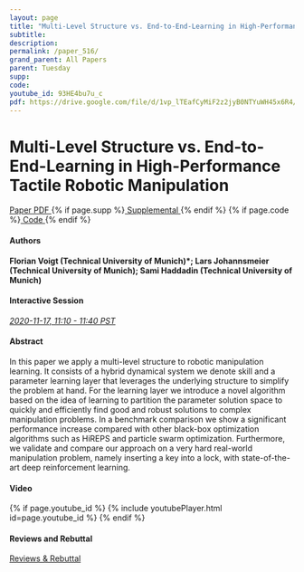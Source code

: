 ```yaml
---
layout: page
title: "Multi-Level Structure vs. End-to-End-Learning in High-Performance Tactile Robotic Manipulation"
subtitle: 
description:
permalink: /paper_516/
grand_parent: All Papers
parent: Tuesday
supp: 
code: 
youtube_id: 93HE4bu7u_c
pdf: https://drive.google.com/file/d/1vp_lTEafCyMiF2z2jyB0NTYuWH45x6R4/view
---
```


# Multi-Level Structure vs. End-to-End-Learning in High-Performance Tactile Robotic Manipulation

<a href="https://drive.google.com/file/d/1vp_lTEafCyMiF2z2jyB0NTYuWH45x6R4/view" target="_blank" rel="noopener noreferrer" class="btn btn-blue"><i class="fa fa-file-text-o" aria-hidden="true"></i> Paper PDF </a> {% if page.supp %}<a href="" target="_blank" rel="noopener noreferrer" class="btn btn-green"><i class="fa fa-file-text-o" aria-hidden="true"></i> Supplemental </a>{% endif %} {% if page.code %}<a href="" target="_blank" rel="noopener noreferrer" class="btn"><i class="fa fa-github" aria-hidden="true"></i> Code </a>{% endif %} 

#### Authors
**Florian Voigt (Technical University of Munich)*; Lars Johannsmeier (Technical University of Munich); Sami Haddadin (Technical University of Munich)**

#### Interactive Session
<a href="https://pheedloop.com/corl2020/virtual/?page=sessions&section=SESB5NRJOG1GDWNJD" target="_blank" rel="noopener noreferrer"><em>2020-11-17, 11:10 - 11:40 PST </em></a>

#### Abstract
In this paper we apply a multi-level structure to robotic manipulation learning. It consists of a hybrid dynamical system we denote skill and a parameter learning layer that leverages the underlying structure to simplify the problem at hand. For the learning layer we introduce a novel algorithm based on the idea of learning to partition the parameter solution space to quickly and efficiently find good and robust solutions to complex manipulation problems. In a benchmark comparison we show a significant performance increase compared with other black-box optimization algorithms such as HiREPS and particle swarm optimization. Furthermore, we validate and compare our approach on a very hard real-world manipulation problem, namely inserting a key into a lock, with state-of-the-art deep reinforcement learning.

#### Video
{% if page.youtube_id %}
{% include youtubePlayer.html id=page.youtube_id %}
{% endif %}

#### Reviews and Rebuttal
<a href="https://drive.google.com/file/d/1hrlBPiy_KHkz_OZ82b8w2ld_4bFtKjOf/view" target="_blank" rel="noopener noreferrer" class="btn btn-purple"><i class="fa fa-pencil-square-o" aria-hidden="true"></i> Reviews & Rebuttal </a>

